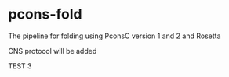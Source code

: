 pcons-fold
===========

The pipeline for folding using PconsC version 1 and 2 and Rosetta

CNS protocol will be added


TEST 3
